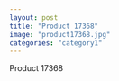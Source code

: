 ```yaml
---
layout: post
title: "Product 17368"
image: "product17368.jpg"
categories: "category1"
---
```

Product 17368
